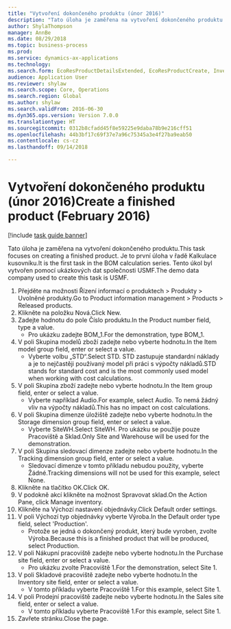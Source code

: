 ```yaml
--- 
title: "Vytvoření dokončeného produktu (únor 2016)"
description: "Tato úloha je zaměřena na vytvoření dokončeného produktu."
author: ShylaThompson
manager: AnnBe
ms.date: 08/29/2018
ms.topic: business-process
ms.prod: 
ms.service: dynamics-ax-applications
ms.technology: 
ms.search.form: EcoResProductDetailsExtended, EcoResProductCreate, InventItemOrderSetup
audience: Application User
ms.reviewer: shylaw
ms.search.scope: Core, Operations
ms.search.region: Global
ms.author: shylaw
ms.search.validFrom: 2016-06-30
ms.dyn365.ops.version: Version 7.0.0
ms.translationtype: HT
ms.sourcegitcommit: 0312b8cfadd45f8e59225e9daba78b9e216cff51
ms.openlocfilehash: 44b3bf17c69f37e7a96c75345a3e4f27ba9eab50
ms.contentlocale: cs-cz
ms.lasthandoff: 09/14/2018

---
```

# <a name="create-a-finished-product-february-2016"></a><span data-ttu-id="b336d-103">Vytvoření dokončeného produktu (únor 2016)</span><span class="sxs-lookup"><span data-stu-id="b336d-103">Create a finished product (February 2016)</span></span>

[!include [task guide banner](../../includes/task-guide-banner.md)]

<span data-ttu-id="b336d-104">Tato úloha je zaměřena na vytvoření dokončeného produktu.</span><span class="sxs-lookup"><span data-stu-id="b336d-104">This task focuses on creating a finished product.</span></span> <span data-ttu-id="b336d-105">Je to první úloha v řadě Kalkulace kusovníku.</span><span class="sxs-lookup"><span data-stu-id="b336d-105">It is the first task in the BOM calculation series.</span></span> <span data-ttu-id="b336d-106">Tento úkol byl vytvořen pomocí ukázkových dat společnosti USMF.</span><span class="sxs-lookup"><span data-stu-id="b336d-106">The demo data company used to create this task is USMF.</span></span>

1. <span data-ttu-id="b336d-107">Přejděte na možnosti Řízení informací o produktech > Produkty > Uvolněné produkty.</span><span class="sxs-lookup"><span data-stu-id="b336d-107">Go to Product information management > Products > Released products.</span></span>
2. <span data-ttu-id="b336d-108">Klikněte na položku Nová.</span><span class="sxs-lookup"><span data-stu-id="b336d-108">Click New.</span></span>
3. <span data-ttu-id="b336d-109">Zadejte hodnotu do pole Číslo produktu.</span><span class="sxs-lookup"><span data-stu-id="b336d-109">In the Product number field, type a value.</span></span>
    * <span data-ttu-id="b336d-110">Pro ukázku zadejte BOM_1.</span><span class="sxs-lookup"><span data-stu-id="b336d-110">For the demonstration, type BOM_1.</span></span>  
4. <span data-ttu-id="b336d-111">V poli Skupina modelů zboží zadejte nebo vyberte hodnotu.</span><span class="sxs-lookup"><span data-stu-id="b336d-111">In the Item model group field, enter or select a value.</span></span>
    * <span data-ttu-id="b336d-112">Vyberte volbu „STD“.</span><span class="sxs-lookup"><span data-stu-id="b336d-112">Select STD.</span></span> <span data-ttu-id="b336d-113">STD zastupuje standardní náklady a je to nejčastěji používaný model při práci s výpočty nákladů.</span><span class="sxs-lookup"><span data-stu-id="b336d-113">STD stands for standard cost and is the most commonly used model when working with cost calculations.</span></span>  
5. <span data-ttu-id="b336d-114">V poli Skupina zboží zadejte nebo vyberte hodnotu.</span><span class="sxs-lookup"><span data-stu-id="b336d-114">In the Item group field, enter or select a value.</span></span>
    * <span data-ttu-id="b336d-115">Vyberte například Audio.</span><span class="sxs-lookup"><span data-stu-id="b336d-115">For example, select Audio.</span></span> <span data-ttu-id="b336d-116">To nemá žádný vliv na výpočty nákladů.</span><span class="sxs-lookup"><span data-stu-id="b336d-116">This has no impact on cost calculations.</span></span>  
6. <span data-ttu-id="b336d-117">V poli Skupina dimenze úložiště zadejte nebo vyberte hodnotu.</span><span class="sxs-lookup"><span data-stu-id="b336d-117">In the Storage dimension group field, enter or select a value.</span></span>
    * <span data-ttu-id="b336d-118">Vyberte SiteWH.</span><span class="sxs-lookup"><span data-stu-id="b336d-118">Select SiteWH.</span></span> <span data-ttu-id="b336d-119">Pro ukázku se použije pouze Pracoviště a Sklad.</span><span class="sxs-lookup"><span data-stu-id="b336d-119">Only Site and Warehouse will be used for the demonstration.</span></span>  
7. <span data-ttu-id="b336d-120">V poli Skupina sledovací dimenze zadejte nebo vyberte hodnotu.</span><span class="sxs-lookup"><span data-stu-id="b336d-120">In the Tracking dimension group field, enter or select a value.</span></span>
    * <span data-ttu-id="b336d-121">Sledovací dimenze v tomto příkladu nebudou použity, vyberte Žádné.</span><span class="sxs-lookup"><span data-stu-id="b336d-121">Tracking dimensions will not be used for this example, select None.</span></span>  
8. <span data-ttu-id="b336d-122">Klikněte na tlačítko OK.</span><span class="sxs-lookup"><span data-stu-id="b336d-122">Click OK.</span></span>
9. <span data-ttu-id="b336d-123">V podokně akcí klikněte na možnost Spravovat sklad.</span><span class="sxs-lookup"><span data-stu-id="b336d-123">On the Action Pane, click Manage inventory.</span></span>
10. <span data-ttu-id="b336d-124">Klikněte na Výchozí nastavení objednávky.</span><span class="sxs-lookup"><span data-stu-id="b336d-124">Click Default order settings.</span></span>
11. <span data-ttu-id="b336d-125">V poli Výchozí typ objednávky vyberte Výroba.</span><span class="sxs-lookup"><span data-stu-id="b336d-125">In the Default order type field, select 'Production'.</span></span>
    * <span data-ttu-id="b336d-126">Protože se jedná o dokončený produkt, který bude vyroben, zvolte Výroba.</span><span class="sxs-lookup"><span data-stu-id="b336d-126">Because this is a finished product that will be produced, select Production.</span></span>  
12. <span data-ttu-id="b336d-127">V poli Nákupní pracoviště zadejte nebo vyberte hodnotu.</span><span class="sxs-lookup"><span data-stu-id="b336d-127">In the Purchase site field, enter or select a value.</span></span>
    * <span data-ttu-id="b336d-128">Pro ukázku zvolte Pracoviště 1.</span><span class="sxs-lookup"><span data-stu-id="b336d-128">For the demonstration, select Site 1.</span></span>  
13. <span data-ttu-id="b336d-129">V poli Skladové pracoviště zadejte nebo vyberte hodnotu.</span><span class="sxs-lookup"><span data-stu-id="b336d-129">In the Inventory site field, enter or select a value.</span></span>
    * <span data-ttu-id="b336d-130">V tomto příkladu vyberte Pracoviště 1.</span><span class="sxs-lookup"><span data-stu-id="b336d-130">For this example, select Site 1.</span></span>  
14. <span data-ttu-id="b336d-131">V poli Prodejní pracoviště zadejte nebo vyberte hodnotu.</span><span class="sxs-lookup"><span data-stu-id="b336d-131">In the Sales site field, enter or select a value.</span></span>
    * <span data-ttu-id="b336d-132">V tomto příkladu vyberte Pracoviště 1.</span><span class="sxs-lookup"><span data-stu-id="b336d-132">For this example, select Site 1.</span></span>  
15. <span data-ttu-id="b336d-133">Zavřete stránku.</span><span class="sxs-lookup"><span data-stu-id="b336d-133">Close the page.</span></span>


